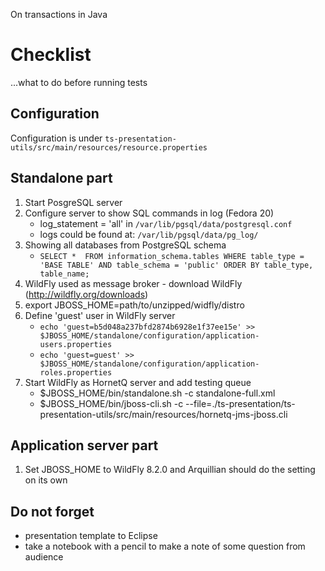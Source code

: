 On transactions in Java


Checklist
=========
...what to do before running tests


Configuration
--------------
Configuration is under `ts-presentation-utils/src/main/resources/resource.properties`

Standalone part
---------------
1. Start PosgreSQL server
2. Configure server to show SQL commands in log (Fedora 20)
   * log_statement = 'all' in `/var/lib/pgsql/data/postgresql.conf` 
   * logs could be found at: `/var/lib/pgsql/data/pg_log/`
3. Showing all databases from PostgreSQL schema
   * `SELECT *  FROM information_schema.tables WHERE table_type = 'BASE TABLE' AND table_schema = 'public' ORDER BY table_type, table_name;`
4. WildFly used as message broker - download WildFly (http://wildfly.org/downloads)
5. export JBOSS_HOME=path/to/unzipped/widfly/distro
6. Define 'guest' user in WildFly server
   * `echo 'guest=b5d048a237bfd2874b6928e1f37ee15e' >> $JBOSS_HOME/standalone/configuration/application-users.properties`
   * `echo 'guest=guest' >> $JBOSS_HOME/standalone/configuration/application-roles.properties`
5. Start WildFly as HornetQ server and add testing queue
   * $JBOSS_HOME/bin/standalone.sh -c standalone-full.xml
   * $JBOSS_HOME/bin/jboss-cli.sh -c --file=./ts-presentation/ts-presentation-utils/src/main/resources/hornetq-jms-jboss.cli


Application server part
-----------------------
 1. Set JBOSS_HOME to WildFly 8.2.0 and Arquillian should do the setting on its own


Do not forget
--------------
 * presentation template to Eclipse
 * take a notebook with a pencil to make a note of some question from audience

